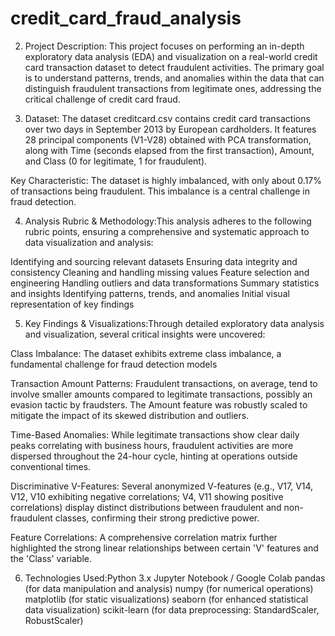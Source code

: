 # credit_card_fraud_analysis

2. Project Description: This project focuses on performing an in-depth exploratory data analysis (EDA) and visualization on a real-world credit card transaction dataset to detect fraudulent activities. The primary goal is to understand patterns, trends, and anomalies within the data that can distinguish fraudulent transactions from legitimate ones, addressing the critical challenge of credit card fraud.

3. Dataset: The dataset creditcard.csv contains credit card transactions over two days in September 2013 by European cardholders. It features 28 principal components (V1-V28) obtained with PCA transformation, along with Time (seconds elapsed from the first transaction), Amount, and Class (0 for legitimate, 1 for fraudulent).

Key Characteristic: The dataset is highly imbalanced, with only about 0.17% of transactions being fraudulent. This imbalance is a central challenge in fraud detection.

4. Analysis Rubric & Methodology:This analysis adheres to the following rubric points, ensuring a comprehensive and systematic approach to data visualization and analysis:

Identifying and sourcing relevant datasets
Ensuring data integrity and consistency
Cleaning and handling missing values
Feature selection and engineering
Handling outliers and data transformations
Summary statistics and insights
Identifying patterns, trends, and anomalies
Initial visual representation of key findings

5. Key Findings & Visualizations:Through detailed exploratory data analysis and visualization, several critical insights were uncovered:

Class Imbalance: The dataset exhibits extreme class imbalance, a fundamental challenge for fraud detection models

Transaction Amount Patterns: Fraudulent transactions, on average, tend to involve smaller amounts compared to legitimate transactions, possibly an evasion tactic by fraudsters. The Amount feature was robustly scaled to mitigate the impact of its skewed distribution and outliers.

Time-Based Anomalies: While legitimate transactions show clear daily peaks correlating with business hours, fraudulent activities are more dispersed throughout the 24-hour cycle, hinting at operations outside conventional times.

Discriminative V-Features: Several anonymized V-features (e.g., V17, V14, V12, V10 exhibiting negative correlations; V4, V11 showing positive correlations) display distinct distributions between fraudulent and non-fraudulent classes, confirming their strong predictive power.

Feature Correlations: A comprehensive correlation matrix further highlighted the strong linear relationships between certain 'V' features and the 'Class' variable.

6. Technologies Used:Python 3.x
Jupyter Notebook / Google Colab
pandas (for data manipulation and analysis)
numpy (for numerical operations)
matplotlib (for static visualizations)
seaborn (for enhanced statistical data visualization)
scikit-learn (for data preprocessing: StandardScaler, RobustScaler)
